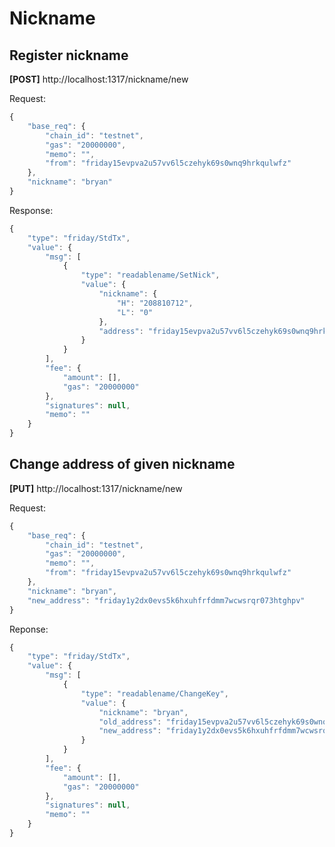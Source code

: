 # Nickname

## Register nickname

**\[POST\]** http://localhost:1317/nickname/new

Request:

```javascript
{
	"base_req": {
		"chain_id": "testnet",
		"gas": "20000000",
		"memo": "",
		"from": "friday15evpva2u57vv6l5czehyk69s0wnq9hrkqulwfz"
	},
	"nickname": "bryan"
}
```

Response:

```javascript
{
    "type": "friday/StdTx",
    "value": {
        "msg": [
            {
                "type": "readablename/SetNick",
                "value": {
                    "nickname": {
                        "H": "208810712",
                        "L": "0"
                    },
                    "address": "friday15evpva2u57vv6l5czehyk69s0wnq9hrkqulwfz"
                }
            }
        ],
        "fee": {
            "amount": [],
            "gas": "20000000"
        },
        "signatures": null,
        "memo": ""
    }
}
```

## Change address of given nickname

**\[PUT\]** http://localhost:1317/nickname/new

Request:

```javascript
{
	"base_req": {
		"chain_id": "testnet",
		"gas": "20000000",
		"memo": "",
		"from": "friday15evpva2u57vv6l5czehyk69s0wnq9hrkqulwfz"
	},
	"nickname": "bryan",
	"new_address": "friday1y2dx0evs5k6hxuhfrfdmm7wcwsrqr073htghpv"
}
```

Reponse:

```javascript
{
    "type": "friday/StdTx",
    "value": {
        "msg": [
            {
                "type": "readablename/ChangeKey",
                "value": {
                    "nickname": "bryan",
                    "old_address": "friday15evpva2u57vv6l5czehyk69s0wnq9hrkqulwfz",
                    "new_address": "friday1y2dx0evs5k6hxuhfrfdmm7wcwsrqr073htghpv"
                }
            }
        ],
        "fee": {
            "amount": [],
            "gas": "20000000"
        },
        "signatures": null,
        "memo": ""
    }
}
```

